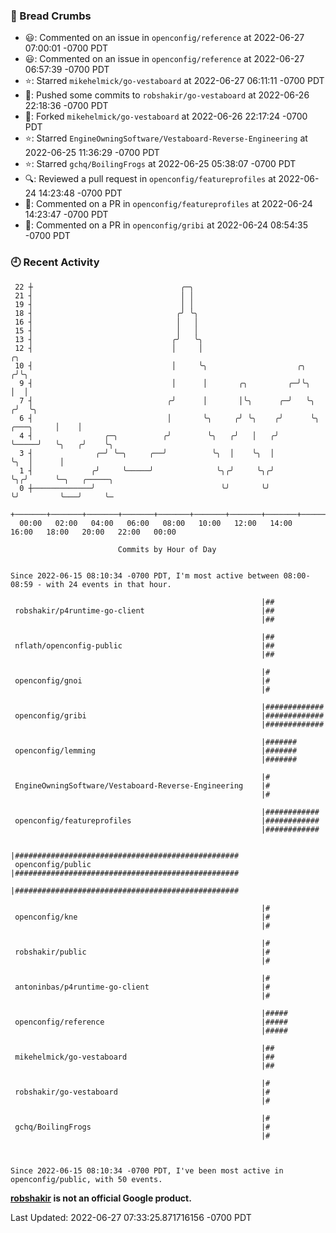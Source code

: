 ### 🍞 Bread Crumbs

 * 😃: Commented on an issue in `openconfig/reference` at 2022-06-27 07:00:01 -0700 PDT
 * 😃: Commented on an issue in `openconfig/reference` at 2022-06-27 06:57:39 -0700 PDT
 * ⭐️: Starred `mikehelmick/go-vestaboard` at 2022-06-27 06:11:11 -0700 PDT
 * 🚢: Pushed some commits to `robshakir/go-vestaboard` at 2022-06-26 22:18:36 -0700 PDT
 * 🍴: Forked `mikehelmick/go-vestaboard` at 2022-06-26 22:17:24 -0700 PDT
 * ⭐️: Starred `EngineOwningSoftware/Vestaboard-Reverse-Engineering` at 2022-06-25 11:36:29 -0700 PDT
 * ⭐️: Starred `gchq/BoilingFrogs` at 2022-06-25 05:38:07 -0700 PDT
 * 🔍: Reviewed a pull request in  `openconfig/featureprofiles` at 2022-06-24 14:23:48 -0700 PDT
 * 💬: Commented on a PR in  `openconfig/featureprofiles` at 2022-06-24 14:23:47 -0700 PDT
 * 💬: Commented on a PR in  `openconfig/gribi` at 2022-06-24 08:54:35 -0700 PDT

### 🕘 Recent Activity
```
 22 ┼                                 ╭─╮
 21 ┤                                 │ │
 19 ┤                                 │ │
 18 ┤                                ╭╯ ╰╮
 16 ┤                                │   │
 15 ┤                                │   │
 13 ┤                               ╭╯   ╰╮
 12 ┤                               │     │                                           ╭╮
 10 ┤                               │     ╰╮                    ╭╮                   ╭╯╰╮
  9 ┤                               │      │       ╭╮         ╭─╯╰╮                  │  │
  7 ┤                              ╭╯      │       │╰╮      ╭─╯   ╰╮                ╭╯  ╰╮
  6 ┤                              │       ╰╮     ╭╯ ╰╮    ╭╯      ╰╮     ╭───╮     │    │
  4 ┤                ╭─╮          ╭╯        ╰╮   ╭╯   │   ╭╯        ╰─────╯   ╰╮   ╭╯    ╰╮
  3 ┤              ╭─╯ ╰─╮     ╭──╯          ╰╮  │    ╰╮  │                    ╰╮  │      │
  1 ┤             ╭╯     ╰─────╯              ╰╮╭╯     ╰╮╭╯                     ╰╮╭╯      ╰─╮   ╭─────╮
  0 ┼─────────────╯                            ╰╯       ╰╯                       ╰╯         ╰───╯     ╰─
    +───────+───────+───────+───────+───────+───────+───────+───────+───────+───────+───────+───────+────
  00:00   02:00   04:00   06:00   08:00   10:00   12:00   14:00   16:00   18:00   20:00   22:00   00:00   

						Commits by Hour of Day


Since 2022-06-15 08:10:34 -0700 PDT, I'm most active between 08:00-08:59 - with 24 events in that hour.

```



```
                                                        |##
 robshakir/p4runtime-go-client                          |##
                                                        |##

                                                        |##
 nflath/openconfig-public                               |##
                                                        |##

                                                        |#
 openconfig/gnoi                                        |#
                                                        |#

                                                        |#############
 openconfig/gribi                                       |#############
                                                        |#############

                                                        |#######
 openconfig/lemming                                     |#######
                                                        |#######

                                                        |#
 EngineOwningSoftware/Vestaboard-Reverse-Engineering    |#
                                                        |#

                                                        |############
 openconfig/featureprofiles                             |############
                                                        |############

                                                        |##################################################
 openconfig/public                                      |##################################################
                                                        |##################################################

                                                        |#
 openconfig/kne                                         |#
                                                        |#

                                                        |#
 robshakir/public                                       |#
                                                        |#

                                                        |#
 antoninbas/p4runtime-go-client                         |#
                                                        |#

                                                        |#####
 openconfig/reference                                   |#####
                                                        |#####

                                                        |##
 mikehelmick/go-vestaboard                              |##
                                                        |##

                                                        |#
 robshakir/go-vestaboard                                |#
                                                        |#

                                                        |#
 gchq/BoilingFrogs                                      |#
                                                        |#



Since 2022-06-15 08:10:34 -0700 PDT, I've been most active in openconfig/public, with 50 events.

```
**[robshakir](mailto:robjs@google.com) is not an official Google product.**  


Last Updated: 2022-06-27 07:33:25.871716156 -0700 PDT
